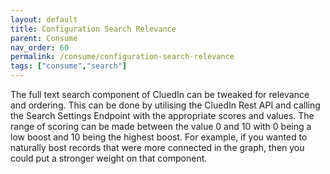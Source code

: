 ```yaml
---
layout: default
title: Configuration Search Relevance
parent: Consume
nav_order: 60
permalink: /consume/configuration-search-relevance
tags: ["consume","search"]
---
```


The full text search component of CluedIn can be tweaked for relevance and ordering. This can be done by utilising the CluedIn Rest API and calling the Search Settings Endpoint with the appropriate scores and values. The range of scoring can be made between the value 0 and 10 with 0 being a low boost and 10 being the highest boost. For example, if you wanted to naturally bost records that were more connected in the graph, then you could put a stronger weight on that component. 